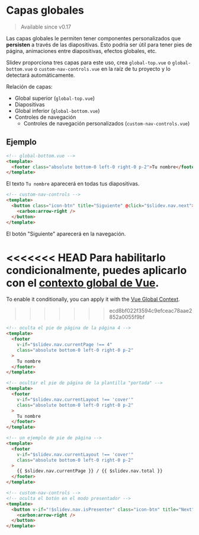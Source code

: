 # Capas globales

> Available since v0.17

Las capas globales le permiten tener componentes personalizados que **persisten** a través de las diapositivas. Esto podría ser útil para tener pies de página, animaciones entre diapositivas, efectos globales, etc.

Slidev proporciona tres capas para este uso, crea `global-top.vue` o `global-bottom.vue` o `custom-nav-controls.vue` en la raíz de tu proyecto y lo detectará automáticamente.

Relación de capas:

- Global superior (`global-top.vue`)
- Diapositivas
- Global inferior (`global-bottom.vue`)
- Controles de navegación
  - Controles de navegación personalizados (`custom-nav-controls.vue`)

## Ejemplo

```html
<!-- global-bottom.vue -->
<template>
  <footer class="absolute bottom-0 left-0 right-0 p-2">Tu nombre</footer>
</template>
```

El texto `Tu nombre` aparecerá en todas tus diapositivas.


```html
<!-- custom-nav-controls -->
<template>
  <button class="icon-btn" title="Siguiente" @click="$slidev.nav.next">
    <carbon:arrow-right />
  </button>
</template>
```

El botón "Siguiente" aparecerá en la navegación.

<<<<<<< HEAD
Para habilitarlo condicionalmente, puedes aplicarlo con el [contexto global de Vue](/custom/vue-context).
=======
To enable it conditionally, you can apply it with the [Vue Global Context](/custom/vue-context).
>>>>>>> ecd8bf022f3594c9efceac78aae2852a0055f9bf

```html
<!-- oculta el pie de página de la página 4 -->
<template>
  <footer
    v-if="$slidev.nav.currentPage !== 4"
    class="absolute bottom-0 left-0 right-0 p-2"
  >
    Tu nombre
  </footer>
</template>
```

```html
<!-- ocultar el pie de página de la plantilla "portada" -->
<template>
  <footer
    v-if="$slidev.nav.currentLayout !== 'cover'"
    class="absolute bottom-0 left-0 right-0 p-2"
  >
    Tu nombre
  </footer>
</template>
```

```html
<!-- un ejemplo de pie de página -->
<template>
  <footer
    v-if="$slidev.nav.currentLayout !== 'cover'"
    class="absolute bottom-0 left-0 right-0 p-2"
  >
    {{ $slidev.nav.currentPage }} / {{ $slidev.nav.total }}
  </footer>
</template>
```

```html
<!-- custom-nav-controls -->
<!-- oculta el botón en el modo presentador -->
<template>
  <button v-if="!$slidev.nav.isPresenter" class="icon-btn" title="Next" @click="$slidev.nav.next">
    <carbon:arrow-right />
  </button>
</template>
```
